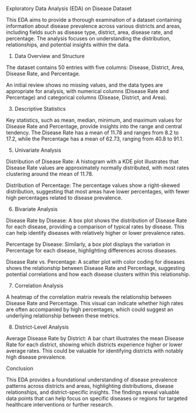 Exploratory Data Analysis (EDA) on Disease Dataset

This EDA aims to provide a thorough examination of a dataset containing information about disease prevalence across various districts and areas, including fields such as disease type, district, area, disease rate, and percentage. The analysis focuses on understanding the distribution, relationships, and potential insights within the data.

1. Data Overview and Structure
   
The dataset contains 50 entries with five columns: Disease, District, Area, Disease Rate, and Percentage.

An initial review shows no missing values, and the data types are appropriate for analysis, with numerical columns (Disease Rate and Percentage) and categorical columns (Disease, District, and Area).

3. Descriptive Statistics

Key statistics, such as mean, median, minimum, and maximum values for Disease Rate and Percentage, provide insights into the range and central tendency. The Disease Rate has a mean of 11.78 and ranges from 8.2 to 17.2, while the Percentage has a mean of 62.73, ranging from 40.8 to 91.1.

5. Univariate Analysis

Distribution of Disease Rate: A histogram with a KDE plot illustrates that Disease Rate values are approximately normally distributed, with most rates clustering around the mean of 11.78.

Distribution of Percentage: The percentage values show a right-skewed distribution, suggesting that most areas have lower percentages, with fewer high percentages related to disease prevalence.

6. Bivariate Analysis

Disease Rate by Disease: A box plot shows the distribution of Disease Rate for each disease, providing a comparison of typical rates by disease. This can help identify diseases with relatively higher or lower prevalence rates.

Percentage by Disease: Similarly, a box plot displays the variation in Percentage for each disease, highlighting differences across diseases.

Disease Rate vs. Percentage: A scatter plot with color coding for diseases shows the relationship between Disease Rate and Percentage, suggesting potential correlations and how each disease clusters within this relationship.

7. Correlation Analysis

A heatmap of the correlation matrix reveals the relationship between Disease Rate and Percentage. This visual can indicate whether high rates are often accompanied by high percentages, which could suggest an underlying relationship between these metrics.

8. District-Level Analysis

Average Disease Rate by District: A bar chart illustrates the mean Disease Rate for each district, showing which districts experience higher or lower average rates. This could be valuable for identifying districts with notably high disease prevalence.

Conclusion

This EDA provides a foundational understanding of disease prevalence patterns across districts and areas, highlighting distributions, disease relationships, and district-specific insights. The findings reveal valuable data points that can help focus on specific diseases or regions for targeted healthcare interventions or further research.

